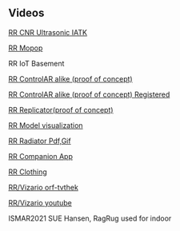 ## Videos
[RR CNR Ultrasonic IATK](https://files.icg.tugraz.at/f/cb86334cbebc4e0c801c/)

[RR Mopop](https://files.icg.tugraz.at/lib/415505ba-5cfe-4c2d-a5d3-54e808371883/file/rr0_vis2021/rr_ieeevis_2021_0_small.mp4)

RR IoT Basement
[](https://www.youtube.com/watch?v=qHz16cAGcc4)

[RR ControlAR alike (proof of concept)](https://files.icg.tugraz.at/f/df1c81a7e5da4a0d8510/)

[RR ControlAR alike (proof of concept) Registered](https://files.icg.tugraz.at/f/fa1265d5d85143c38434/)

[RR Replicator(proof of concept)](https://files.icg.tugraz.at/f/b4817626827442758aef/)

[RR Model visualization](https://files.icg.tugraz.at/f/b9dae12b768e46ff88d8/)

[RR Radiator Pdf,Gif](https://files.icg.tugraz.at/f/645f709a9af141f99bed/)

[RR Companion App](https://files.icg.tugraz.at/f/21181a1b6c3e45208763/)

[RR Clothing](https://files.icg.tugraz.at/f/e05527f70d5a4175b3df/)

[RR/Vizario orf-tvthek](https://files.icg.tugraz.at/f/88fed6af48fa4a40879b/)

[RR/Vizario youtube](https://files.icg.tugraz.at/f/f9d80a6d4d1b4c43b948/)

ISMAR2021 SUE Hansen, RagRug used for indoor
[](https://www.youtube.com/watch?v=HnwAmV9Hpyo)